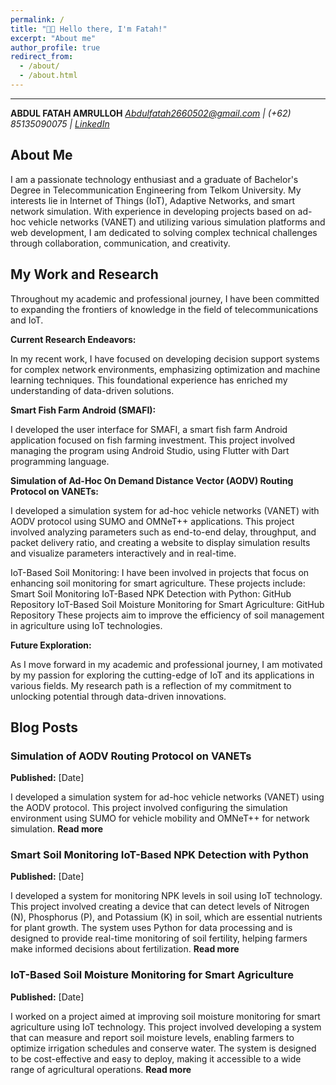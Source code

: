```yaml
---
permalink: /
title: "👋🏼 Hello there, I'm Fatah!"
excerpt: "About me"
author_profile: true
redirect_from: 
  - /about/
  - /about.html
---
```



---

**ABDUL FATAH AMRULLOH**
*Abdulfatah2660502@gmail.com | (+62) 85135090075 | [LinkedIn](https://www.linkedin.com/in/abdulfattahamrulloh/)*

## About Me

I am a passionate technology enthusiast and a graduate of Bachelor's Degree in Telecommunication Engineering from Telkom University. My interests lie in Internet of Things (IoT), Adaptive Networks, and smart network simulation. With experience in developing projects based on ad-hoc vehicle networks (VANET) and utilizing various simulation platforms and web development, I am dedicated to solving complex technical challenges through collaboration, communication, and creativity.

## My Work and Research

Throughout my academic and professional journey, I have been committed to expanding the frontiers of knowledge in the field of telecommunications and IoT.

**Current Research Endeavors:**

In my recent work, I have focused on developing decision support systems for complex network environments, emphasizing optimization and machine learning techniques. This foundational experience has enriched my understanding of data-driven solutions.

**Smart Fish Farm Android (SMAFI):**

I developed the user interface for SMAFI, a smart fish farm Android application focused on fish farming investment. This project involved managing the program using Android Studio, using Flutter with Dart programming language.

**Simulation of Ad-Hoc On Demand Distance Vector (AODV) Routing Protocol on VANETs:**

I developed a simulation system for ad-hoc vehicle networks (VANET) with AODV protocol using SUMO and OMNeT++ applications. This project involved analyzing parameters such as end-to-end delay, throughput, and packet delivery ratio, and creating a website to display simulation results and visualize parameters interactively and in real-time.

IoT-Based Soil Monitoring:
I have been involved in projects that focus on enhancing soil monitoring for smart agriculture. These projects include:
Smart Soil Monitoring IoT-Based NPK Detection with Python: GitHub Repository
IoT-Based Soil Moisture Monitoring for Smart Agriculture: GitHub Repository
These projects aim to improve the efficiency of soil management in agriculture using IoT technologies.

**Future Exploration:**

As I move forward in my academic and professional journey, I am motivated by my passion for exploring the cutting-edge of IoT and its applications in various fields. My research path is a reflection of my commitment to unlocking potential through data-driven innovations.


## Blog Posts

### Simulation of AODV Routing Protocol on VANETs

**Published:** [Date]

I developed a simulation system for ad-hoc vehicle networks (VANET) using the AODV protocol. This project involved configuring the simulation environment using SUMO for vehicle mobility and OMNeT++ for network simulation. **Read more**


### Smart Soil Monitoring IoT-Based NPK Detection with Python
**Published:** [Date]

I developed a system for monitoring NPK levels in soil using IoT technology. This project involved creating a device that can detect levels of Nitrogen (N), Phosphorus (P), and Potassium (K) in soil, which are essential nutrients for plant growth. The system uses Python for data processing and is designed to provide real-time monitoring of soil fertility, helping farmers make informed decisions about fertilization. **Read more**

### IoT-Based Soil Moisture Monitoring for Smart Agriculture
**Published:** [Date]

I worked on a project aimed at improving soil moisture monitoring for smart agriculture using IoT technology. This project involved developing a system that can measure and report soil moisture levels, enabling farmers to optimize irrigation schedules and conserve water. The system is designed to be cost-effective and easy to deploy, making it accessible to a wide range of agricultural operations. **Read more**
